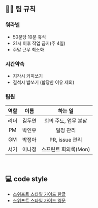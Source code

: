 ## 🙌🏻 팀 규칙

### 워라벨

- 50분당 10분 휴식
- 21시 이후 작업 금지(주 4일)
- 주말 근무 최소화

### 시간약속

- 지각시 커피쏘기
- 결석시 밥쏘기 (합당한 이유 제외)

### 팀원

| 역할 | 이름 | 하는 일 |
| :-: | :-: | :---: |
| 리더 | 김두연 | 회의 주도, 업무 분담 |
| PM | 박인우 | 일정 관리 |
| GM | 박정아 | PR, issue 관리 |
| 서기 | 이나정 | 스프린트 회의록(Mon) |

</br>

## 💻 code style

- [스위프트 스타일 가이드 한글](https://github.com/uxight/swift-style-guide)
- [스위프트 스타일 가이드 영문](https://github.com/raywenderlich/swift-style-guide)